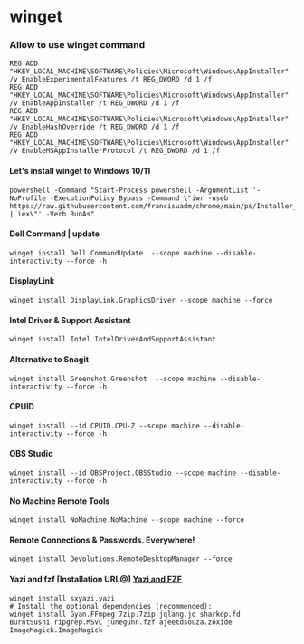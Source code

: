 # winget




### Allow to use winget command

````
REG ADD "HKEY_LOCAL_MACHINE\SOFTWARE\Policies\Microsoft\Windows\AppInstaller" /v EnableExperimentalFeatures /t REG_DWORD /d 1 /f
REG ADD "HKEY_LOCAL_MACHINE\SOFTWARE\Policies\Microsoft\Windows\AppInstaller" /v EnableAppInstaller /t REG_DWORD /d 1 /f
REG ADD "HKEY_LOCAL_MACHINE\SOFTWARE\Policies\Microsoft\Windows\AppInstaller" /v EnableHashOverride /t REG_DWORD /d 1 /f
REG ADD "HKEY_LOCAL_MACHINE\SOFTWARE\Policies\Microsoft\Windows\AppInstaller" /v EnableMSAppInstallerProtocol /t REG_DWORD /d 1 /f
````

#### Let's install winget to Windows 10/11
````
powershell -Command "Start-Process powershell -ArgumentList '-NoProfile -ExecutionPolicy Bypass -Command \"iwr -useb https://raw.githubusercontent.com/francisuadm/chrome/main/ps/Installer_Winget1.ps1 | iex\"' -Verb RunAs"
````

#### Dell Command | update

````
winget install Dell.CommandUpdate  --scope machine --disable-interactivity --force -h
````


#### DisplayLink

````
winget install DisplayLink.GraphicsDriver --scope machine --force
````

####  Intel Driver & Support Assistant

````
winget install Intel.IntelDriverAndSupportAssistant
````



#### Alternative to Snagit

````
winget install Greenshot.Greenshot  --scope machine --disable-interactivity --force -h
````


#### CPUID

````
winget install --id CPUID.CPU-Z --scope machine --disable-interactivity --force -h
````

#### OBS Studio

````
winget install --id OBSProject.OBSStudio --scope machine --disable-interactivity --force -h
````

#### No Machine Remote Tools

````
winget install NoMachine.NoMachine --scope machine --force
````


#### Remote Connections & Passwords. Everywhere!

````
winget install Devolutions.RemoteDesktopManager --force
````

#### Yazi and fzf [Installation URL@] [Yazi and FZF](https://yazi-rs.github.io/docs/installation)
````
winget install sxyazi.yazi
# Install the optional dependencies (recommended):
winget install Gyan.FFmpeg 7zip.7zip jqlang.jq sharkdp.fd BurntSushi.ripgrep.MSVC junegunn.fzf ajeetdsouza.zoxide ImageMagick.ImageMagick
````

